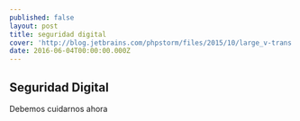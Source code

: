 ```yaml
---
published: false
layout: post
title: seguridad digital
cover: 'http://blog.jetbrains.com/phpstorm/files/2015/10/large_v-trans.png'
date: 2016-06-04T00:00:00.000Z
---
```

## Seguridad Digital

Debemos cuidarnos ahora 

